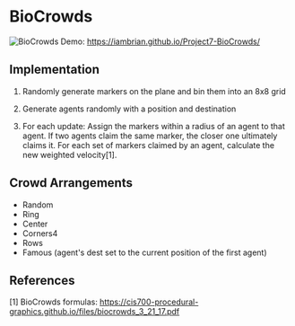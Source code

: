 # BioCrowds

![BioCrowds](https://i.imgur.com/RwcteZV.png)
Demo: https://iambrian.github.io/Project7-BioCrowds/

## Implementation
1. Randomly generate markers on the plane and bin them into an 8x8 grid

2. Generate agents randomly with a position and destination

3. For each update: Assign the markers within a radius of an agent to that agent. If two agents claim the same marker, the closer one ultimately claims it. For each set of markers claimed by an agent, calculate the new weighted velocity[1].


## Crowd Arrangements
* Random
* Ring
* Center
* Corners4
* Rows
* Famous (agent's dest set to the current position of the first agent)


## References
[1] BioCrowds formulas: https://cis700-procedural-graphics.github.io/files/biocrowds_3_21_17.pdf
